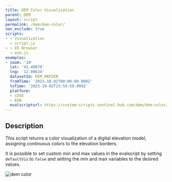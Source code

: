 ```yaml
---
title: DEM Color Visualization
parent: DEM
layout: script
permalink: /dem/dem-color/
nav_exclude: true
scripts:
- - Visualization
  - script.js
- - EO Browser
  - eob.js
examples:
- zoom: '10'
  lat: '42.40876'
  lng: '12.00634'
  datasetId: DEM_MAPZEN
  fromTime: '2023-10-02T00:00:00.000Z'
  toTime: '2023-10-02T23:59:59.999Z'
  platform:
  - CDSE
  - EOB
  evalscripturl: https://custom-scripts.sentinel-hub.com/dem/dem-color/eob.js
---
```


## Description

This script returns a color visualization of a digital elevation model, assigning continuous colors to the elevation borders. 

It is possible to set custom min and max values in the evalscript by setting `defaultVis` to `false` and setting the min and max variables to the desired values.

![dem color](fig/fig1.png)


 
